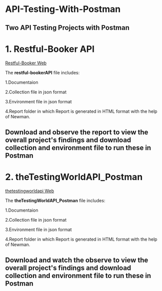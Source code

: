 # API-Testing-With-Postman

## Two API Testing Projects with Postman

# 1. Restful-Booker API

[Restful-Booker Web](https://restful-booker.herokuapp.com/)

The **restful-bookerAPI** file includes:

1.Documentaion

2.Collection file in json format

3.Environment file in json format

4.Report folder in which Report is generated in HTML format with the help of Newman.

## Download and observe the report to view the overall project's findings and download collection and environment file to run these in Postman


# 2. theTestingWorldAPI_Postman

[thetestingworldapi Web](https://thetestingworldapi.com/)

The **theTestingWorldAPI_Postman** file includes:

1.Documentaion

2.Collection file in json format

3.Environment file in json format

4.Report folder in which Report is generated in HTML format with the help of Newman.

## Download and watch the observe to view the overall project's findings and download collection and environment file to run these in Postman


